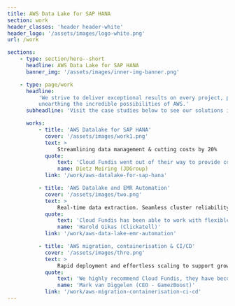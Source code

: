 ```yaml
---
title: AWS Data Lake for SAP HANA
section: work
header_classes: 'header header-white'
header_logo: '/assets/images/logo-white.png'
url: /work

sections:
    - type: section/hero--short
      headline: AWS Data Lake for SAP HANA
      banner_img: '/assets/images/inner-img-banner.png'

    - type: page/work
      headline:
          'We strive to deliver exceptional results on every project, pushing the boundaries of innovation and
          unearthing the incredible possibilities of AWS.'
      subheadline: 'Visit the case studies below to see our solutions in action.'

      works:
          - title: 'AWS Datalake for SAP HANA'
            cover: '/assets/images/work1.png'
            text: >
                Streamlining data management & cutting costs by 20%
            quote:
                text: 'Cloud Fundis went out of their way to provide coaching and training, all the while optimising the design and set-up to be cost-effective'
                name: Dietz Meiring (JDGroup)
            link: '/work/aws-datalake-for-sap-hana'

          - title: 'AWS Datalake and EMR Automation'
            cover: '/assets/images/two.png'
            text: >
                Real-time data extraction. Seamless cluster reliability. Advanced data streaming.
            quote:
                text: 'Cloud Fundis has been able to work with flexible requirements and goals and work with us under high pressure…'
                name: 'Harold Gikas (Clickatell)'
            link: '/work/aws-data-lake-emr-automation'

          - title: 'AWS migration, containerisation & CI/CD'
            cover: '/assets/images/thre.png'
            text: >
                Rapid deployment and effortless scaling to support growth.
            quote:
                text: 'We highly recommend Cloud Fundis, they have become an extension of our core team and operate with the highest levels of integrity.'
                name: 'Mark van Diggelen (CEO - GamezBoost)'
            link: '/work/aws-migration-containerisation-ci-cd'
---
```


